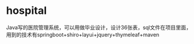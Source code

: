 # hospital
Java写的医院管理系统，可以用做毕业设计，设计36张表，sql文件在项目里面，用到的技术有springboot+shiro+layui+jquery+thymeleaf+maven
